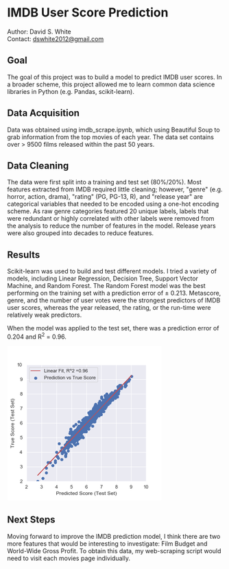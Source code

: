 # IMDB User Score Prediction
Author: David S. White
<br />
Contact: dswhite2012@gmail.com

## Goal 
The goal of this project was to build a model to predict IMDB user scores. In a broader scheme, this project allowed me to learn common data science libraries in Python (e.g. Pandas, scikit-learn).

## Data Acquisition
Data was obtained using imdb_scrape.ipynb, which using Beautiful Soup to grab information from the top movies of each year. The data set contains over > 9500 films released within the past 50 years. 

## Data Cleaning
 The data were first split into a training and test set (80%/20%). Most features extracted from IMDB required little cleaning; however, "genre" (e.g. horror, action, drama), "rating" (PG, PG-13, R), and "release year" are categorical variables that needed to be encoded using a one-hot encoding scheme. As raw genre categories featured 20 unique labels, labels that were redundant  or highly correlated with other labels were removed from the analysis to reduce the number of features in the model. Release years were also grouped into decades to reduce features.

## Results
Scikit-learn was used to build and test different models. I tried a variety of models, including Linear Regression, Decision Tree, Support Vector Machine, and Random Forest. The Random Forest model was the best performing on the training set with a prediction error of ± 0.213. Metascore, genre, and the number of user votes were the strongest predictors of IMDB user scores, whereas the year released, the rating, or the run-time were relatively weak predictors.

When the model was applied to the test set, there was a prediction error of 0.204 and R<sup>2</sup> = 0.96. 

![](prediction_result.png)

## Next Steps
Moving forward to improve the IMDB prediction model, I think there are two more features that would be interesting to investigate: Film Budget and World-Wide Gross Profit. To obtain this data, my web-scraping script would need to visit each movies page individually. 
